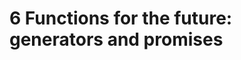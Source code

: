 # 6 Functions for the future: generators and promises
## 
####
######

## 
####
######

## 
####
######

## 
####
######

